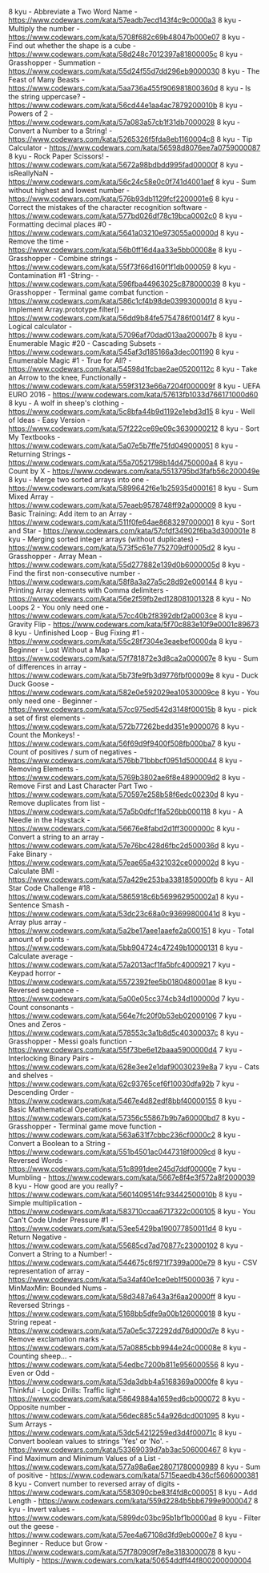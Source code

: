 8 kyu - Abbreviate a Two Word Name - https://www.codewars.com/kata/57eadb7ecd143f4c9c0000a3
8 kyu - Multiply the number - https://www.codewars.com/kata/5708f682c69b48047b000e07
8 kyu - Find out whether the shape is a cube - https://www.codewars.com/kata/58d248c7012397a81800005c
8 kyu - Grasshopper - Summation - https://www.codewars.com/kata/55d24f55d7dd296eb9000030
8 kyu - The Feast of Many Beasts - https://www.codewars.com/kata/5aa736a455f906981800360d
8 kyu - Is the string uppercase? - https://www.codewars.com/kata/56cd44e1aa4ac7879200010b
8 kyu - Powers of 2 - https://www.codewars.com/kata/57a083a57cb1f31db7000028
8 kyu - Convert a Number to a String! - https://www.codewars.com/kata/5265326f5fda8eb1160004c8
8 kyu - Tip Calculator - https://www.codewars.com/kata/56598d8076ee7a0759000087
8 kyu - Rock Paper Scissors! - https://www.codewars.com/kata/5672a98bdbdd995fad00000f
8 kyu - isReallyNaN - https://www.codewars.com/kata/56c24c58e0c0f741d4001aef
8 kyu - Sum without highest and lowest number - https://www.codewars.com/kata/576b93db1129fcf2200001e6
8 kyu - Correct the mistakes of the character recognition software - https://www.codewars.com/kata/577bd026df78c19bca0002c0
8 kyu - Formatting decimal places #0 - https://www.codewars.com/kata/5641a03210e973055a00000d
8 kyu - Remove the time - https://www.codewars.com/kata/56b0ff16d4aa33e5bb00008e
8 kyu - Grasshopper - Combine strings - https://www.codewars.com/kata/55f73f66d160f1f1db000059
8 kyu - Contamination #1 -String- - https://www.codewars.com/kata/596fba44963025c878000039
8 kyu - Grasshopper - Terminal game combat function - https://www.codewars.com/kata/586c1cf4b98de0399300001d
8 kyu - Implement Array.prototype.filter() - https://www.codewars.com/kata/56dd9b84fe5754786f0014f7
8 kyu - Logical calculator - https://www.codewars.com/kata/57096af70dad013aa200007b
8 kyu - Enumerable Magic #20 - Cascading Subsets - https://www.codewars.com/kata/545af3d185166a3dec001190
8 kyu - Enumerable Magic #1 - True for All? - https://www.codewars.com/kata/54598d1fcbae2ae05200112c
8 kyu - Take an Arrow to the knee, Functionally - https://www.codewars.com/kata/559f3123e66a7204f000009f
8 kyu - UEFA EURO 2016 - https://www.codewars.com/kata/57613fb1033d766171000d60
8 kyu - A wolf in sheep's clothing - https://www.codewars.com/kata/5c8bfa44b9d1192e1ebd3d15
8 kyu - Well of Ideas - Easy Version - https://www.codewars.com/kata/57f222ce69e09c3630000212
8 kyu - Sort My Textbooks - https://www.codewars.com/kata/5a07e5b7ffe75fd049000051
8 kyu - Returning Strings - https://www.codewars.com/kata/55a70521798b14d4750000a4
8 kyu - Count by X - https://www.codewars.com/kata/5513795bd3fafb56c200049e
8 kyu - Merge two sorted arrays into one - https://www.codewars.com/kata/5899642f6e1b25935d000161
8 kyu - Sum Mixed Array - https://www.codewars.com/kata/57eaeb9578748ff92a000009
8 kyu - Basic Training: Add item to an Array - https://www.codewars.com/kata/511f0fe64ae8683297000001
8 kyu - Sort and Star - https://www.codewars.com/kata/57cfdf34902f6ba3d300001e
8 kyu - Merging sorted integer arrays (without duplicates) - https://www.codewars.com/kata/573f5c61e7752709df0005d2
8 kyu - Grasshopper - Array Mean - https://www.codewars.com/kata/55d277882e139d0b6000005d
8 kyu - Find the first non-consecutive number - https://www.codewars.com/kata/58f8a3a27a5c28d92e000144
8 kyu - Printing Array elements with Comma delimiters - https://www.codewars.com/kata/56e2f59fb2ed128081001328
8 kyu - No Loops 2 - You only need one - https://www.codewars.com/kata/57cc40b2f8392dbf2a0003ce
8 kyu - Gravity Flip - https://www.codewars.com/kata/5f70c883e10f9e0001c89673
8 kyu - Unfinished Loop - Bug Fixing #1 - https://www.codewars.com/kata/55c28f7304e3eaebef0000da
8 kyu - Beginner - Lost Without a Map - https://www.codewars.com/kata/57f781872e3d8ca2a000007e
8 kyu - Sum of differences in array - https://www.codewars.com/kata/5b73fe9fb3d9776fbf00009e
8 kyu - Duck Duck Goose - https://www.codewars.com/kata/582e0e592029ea10530009ce
8 kyu - You only need one - Beginner - https://www.codewars.com/kata/57cc975ed542d3148f00015b
8 kyu - pick a set of first elements - https://www.codewars.com/kata/572b77262bedd351e9000076
8 kyu - Count the Monkeys! - https://www.codewars.com/kata/56f69d9f9400f508fb000ba7
8 kyu - Count of positives / sum of negatives - https://www.codewars.com/kata/576bb71bbbcf0951d5000044
8 kyu - Removing Elements - https://www.codewars.com/kata/5769b3802ae6f8e4890009d2
8 kyu - Remove First and Last Character Part Two - https://www.codewars.com/kata/570597e258b58f6edc00230d
8 kyu - Remove duplicates from list - https://www.codewars.com/kata/57a5b0dfcf1fa526bb000118
8 kyu - A Needle in the Haystack - https://www.codewars.com/kata/56676e8fabd2d1ff3000000c
8 kyu - Convert a string to an array - https://www.codewars.com/kata/57e76bc428d6fbc2d500036d
8 kyu - Fake Binary - https://www.codewars.com/kata/57eae65a4321032ce000002d
8 kyu - Calculate BMI - https://www.codewars.com/kata/57a429e253ba3381850000fb
8 kyu - All Star Code Challenge #18 - https://www.codewars.com/kata/5865918c6b569962950002a1
8 kyu - Sentence Smash - https://www.codewars.com/kata/53dc23c68a0c93699800041d
8 kyu - Array plus array - https://www.codewars.com/kata/5a2be17aee1aaefe2a000151
8 kyu - Total amount of points - https://www.codewars.com/kata/5bb904724c47249b10000131
8 kyu - Calculate average - https://www.codewars.com/kata/57a2013acf1fa5bfc4000921
7 kyu - Keypad horror - https://www.codewars.com/kata/5572392fee5b0180480001ae
8 kyu - Reversed sequence - https://www.codewars.com/kata/5a00e05cc374cb34d100000d
7 kyu - Count consonants - https://www.codewars.com/kata/564e7fc20f0b53eb02000106
7 kyu - Ones and Zeros - https://www.codewars.com/kata/578553c3a1b8d5c40300037c
8 kyu - Grasshopper - Messi goals function - https://www.codewars.com/kata/55f73be6e12baaa5900000d4
7 kyu - Interlocking Binary Pairs - https://www.codewars.com/kata/628e3ee2e1daf90030239e8a
7 kyu - Cats and shelves - https://www.codewars.com/kata/62c93765cef6f10030dfa92b
7 kyu - Descending Order - https://www.codewars.com/kata/5467e4d82edf8bbf40000155
8 kyu - Basic Mathematical Operations - https://www.codewars.com/kata/57356c55867b9b7a60000bd7
8 kyu - Grasshopper - Terminal game move function - https://www.codewars.com/kata/563a631f7cbbc236cf0000c2
8 kyu - Convert a Boolean to a String - https://www.codewars.com/kata/551b4501ac0447318f0009cd
8 kyu - Reversed Words - https://www.codewars.com/kata/51c8991dee245d7ddf00000e
7 kyu - Mumbling - https://www.codewars.com/kata/5667e8f4e3f572a8f2000039
8 kyu - How good are you really? - https://www.codewars.com/kata/5601409514fc93442500010b
8 kyu - Simple multiplication - https://www.codewars.com/kata/583710ccaa6717322c000105
8 kyu - You Can't Code Under Pressure #1 - https://www.codewars.com/kata/53ee5429ba190077850011d4
8 kyu - Return Negative - https://www.codewars.com/kata/55685cd7ad70877c23000102
8 kyu - Convert a String to a Number! - https://www.codewars.com/kata/544675c6f971f7399a000e79
8 kyu - CSV representation of array - https://www.codewars.com/kata/5a34af40e1ce0eb1f5000036
7 kyu - MinMaxMin: Bounded Nums - https://www.codewars.com/kata/58d3487a643a3f6aa20000ff
8 kyu - Reversed Strings - https://www.codewars.com/kata/5168bb5dfe9a00b126000018
8 kyu - String repeat - https://www.codewars.com/kata/57a0e5c372292dd76d000d7e
8 kyu - Remove exclamation marks - https://www.codewars.com/kata/57a0885cbb9944e24c00008e
8 kyu - Counting sheep... - https://www.codewars.com/kata/54edbc7200b811e956000556
8 kyu - Even or Odd - https://www.codewars.com/kata/53da3dbb4a5168369a0000fe
8 kyu - Thinkful - Logic Drills: Traffic light - https://www.codewars.com/kata/58649884a1659ed6cb000072
8 kyu - Opposite number - https://www.codewars.com/kata/56dec885c54a926dcd001095
8 kyu - Sum Arrays - https://www.codewars.com/kata/53dc54212259ed3d4f00071c
8 kyu - Convert boolean values to strings 'Yes' or 'No'. - https://www.codewars.com/kata/53369039d7ab3ac506000467
8 kyu - Find Maximum and Minimum Values of a List - https://www.codewars.com/kata/577a98a6ae28071780000989
8 kyu - Sum of positive - https://www.codewars.com/kata/5715eaedb436cf5606000381
8 kyu - Convert number to reversed array of digits - https://www.codewars.com/kata/5583090cbe83f4fd8c000051
8 kyu - Add Length - https://www.codewars.com/kata/559d2284b5bb6799e9000047
8 kyu - Invert values - https://www.codewars.com/kata/5899dc03bc95b1bf1b0000ad
8 kyu - Filter out the geese - https://www.codewars.com/kata/57ee4a67108d3fd9eb0000e7
8 kyu - Beginner - Reduce but Grow - https://www.codewars.com/kata/57f780909f7e8e3183000078
8 kyu - Multiply - https://www.codewars.com/kata/50654ddff44f800200000004
